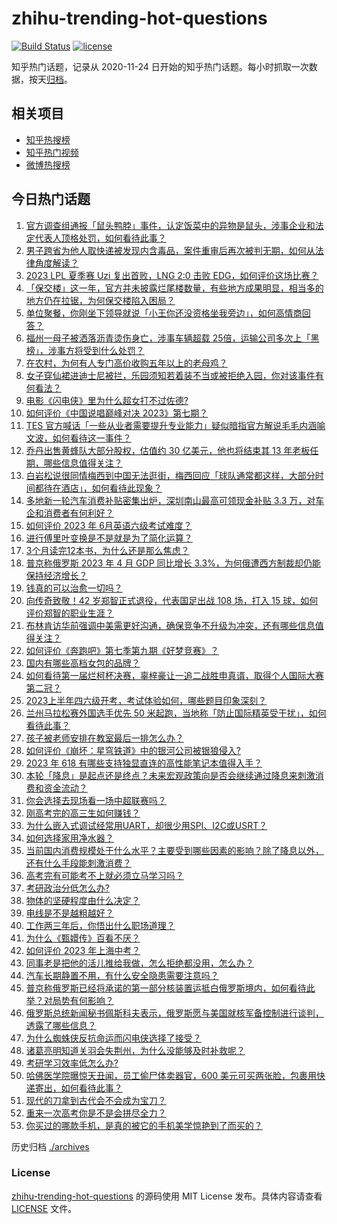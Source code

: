 # zhihu-trending-hot-questions

[![Build Status](https://github.com/justjavac/zhihu-trending-hot-questions/workflows/ci/badge.svg?branch=master)](https://github.com/justjavac/zhihu-trending-hot-questions/actions)
[![license](https://img.shields.io/github/license/justjavac/zhihu-trending-hot-questions)](https://github.com/justjavac/zhihu-trending-hot-questions/blob/master/LICENSE)

知乎热门话题，记录从 2020-11-24
日开始的知乎热门话题。每小时抓取一次数据，按天[归档](./archives)。

## 相关项目

- [知乎热搜榜](https://github.com/justjavac/zhihu-trending-top-search)
- [知乎热门视频](https://github.com/justjavac/zhihu-trending-hot-video)
- [微博热搜榜](https://github.com/justjavac/weibo-trending-hot-search)

## 今日热门话题

<!-- BEGIN -->
<!-- 最后更新时间 Sun Jun 18 2023 01:01:58 GMT+0800 (China Standard Time) -->

1. [官方调查组通报「鼠头鸭脖」事件，认定饭菜中的异物是鼠头，涉事企业和法定代表人顶格处罚，如何看待此事？](https://www.zhihu.com/question/607131041)
1. [男子跨省为他人取快递被发现内含毒品，案件重审后再次被判无期，如何从法律角度解读？](https://www.zhihu.com/question/607104424)
1. [2023 LPL 夏季赛 Uzi 复出首败，LNG 2:0 击败 EDG，如何评价这场比赛？](https://www.zhihu.com/question/607163339)
1. [「保交楼」这一年，官方并未披露烂尾楼数量，有些地方成果明显，相当多的地方仍在拉锯，为何保交楼陷入困局？](https://www.zhihu.com/question/607125175)
1. [单位聚餐，你刚坐下领导就说「小王你还没资格坐我旁边」，如何高情商回答？](https://www.zhihu.com/question/606620590)
1. [福州一母子被洒落沥青烫伤身亡，涉事车辆超载 25倍，运输公司多次上「黑榜」，涉事方将受到什么处罚？](https://www.zhihu.com/question/607112600)
1. [在农村，为何有人专门高价收购五年以上的老母鸡？](https://www.zhihu.com/question/421033694)
1. [女子穿仙裙进迪士尼被拦，乐园须知若着装不当或被拒绝入园，你对该事件有何看法？](https://www.zhihu.com/question/606726034)
1. [电影《闪电侠》里为什么超女打不过佐德?](https://www.zhihu.com/question/607112739)
1. [如何评价《中国说唱巅峰对决 2023》第七期？](https://www.zhihu.com/question/605979786)
1. [TES 官方喊话「一些从业者需要提升专业能力」疑似暗指官方解说毛毛内涵喻文波，如何看待这一事件？](https://www.zhihu.com/question/607201900)
1. [乔丹出售黄蜂队大部分股权，估值约 30 亿美元，他也将结束其 13 年老板任期，哪些信息值得关注？](https://www.zhihu.com/question/607107936)
1. [白岩松说很同情梅西到中国无法逛街，梅西回应「球队通常都这样，大部分时间都待在酒店」，如何看待此现象？](https://www.zhihu.com/question/607002376)
1. [多地新一轮汽车消费补贴密集出炉，深圳南山最高可领现金补贴 3.3 万，对车企和消费者有何利好？](https://www.zhihu.com/question/607125662)
1. [如何评价 2023 年 6月英语六级考试难度？](https://www.zhihu.com/question/607157797)
1. [进行傅里叶变换是不是就是为了简化运算？](https://www.zhihu.com/question/606051930)
1. [3个月读完12本书，为什么还是那么焦虑？](https://www.zhihu.com/question/605602129)
1. [普京称俄罗斯 2023 年 4 月 GDP 同比增长 3.3%，为何俄遭西方制裁却仍能保持经济增长？](https://www.zhihu.com/question/607051685)
1. [钱真的可以治愈一切吗？](https://www.zhihu.com/question/606531916)
1. [向传奇致敬！42 岁郑智正式退役，代表国足出战 108 场，打入 15 球，如何评价郑智的职业生涯？](https://www.zhihu.com/question/607062078)
1. [布林肯访华前强调中美需更好沟通，确保竞争不升级为冲突，还有哪些信息值得关注？](https://www.zhihu.com/question/607147745)
1. [如何评价《奔跑吧》第七季第九期《好梦竞赛》？](https://www.zhihu.com/question/607007150)
1. [国内有哪些高档女包的品牌？](https://www.zhihu.com/question/287727894)
1. [如何看待第一届烂柯杯决赛，辜梓豪让一追二战胜申真谞，取得个人国际大赛第二冠？](https://www.zhihu.com/question/607154196)
1. [2023上半年四六级开考，考试体验如何，哪些题目印象深刻？](https://www.zhihu.com/question/607122232)
1. [兰州马拉松赛外国选手优先 50 米起跑，当地称「防止国际精英受干扰」，如何看待此事？](https://www.zhihu.com/question/606928139)
1. [孩子被老师安排在教室最后一排怎么办？](https://www.zhihu.com/question/606100150)
1. [如何评价《崩坏：星穹铁道》中的银河公司被银狼侵入?](https://www.zhihu.com/question/607134236)
1. [2023 年 618 有哪些支持独显直连的高性能笔记本值得入手？](https://www.zhihu.com/question/597409880)
1. [本轮「降息」是起点还是终点？未来宏观政策向是否会继续通过降息来刺激消费和资金流动？](https://www.zhihu.com/question/607048020)
1. [你会选择去现场看一场中超联赛吗？](https://www.zhihu.com/question/606077480)
1. [刚高考完的高三生如何赚钱？](https://www.zhihu.com/question/607140551)
1. [为什么嵌入式调试经常用UART，却很少用SPI、I2C或USRT？](https://www.zhihu.com/question/450883017)
1. [如何选择家用净水器？](https://www.zhihu.com/question/25051573)
1. [当前国内消费规模处于什么水平？主要受到哪些因素的影响？除了降息以外，还有什么手段能刺激消费？](https://www.zhihu.com/question/607048165)
1. [高考完有可能考不上就必须立马学习吗？](https://www.zhihu.com/question/607150191)
1. [考研政治分低怎么办?](https://www.zhihu.com/question/596535855)
1. [物体的坚硬程度由什么决定？](https://www.zhihu.com/question/602346094)
1. [电线是不是越粗越好？](https://www.zhihu.com/question/606004330)
1. [工作两三年后，你悟出什么职场道理？](https://www.zhihu.com/question/369404624)
1. [为什么《甄嬛传》百看不厌？](https://www.zhihu.com/question/499570303)
1. [如何评价 2023 年上海中考？](https://www.zhihu.com/question/599405158)
1. [同事老是把他的活儿推给我做，怎么拒绝都没用，怎么办？](https://www.zhihu.com/question/605396997)
1. [汽车长期静置不用，有什么安全隐患需要注意吗？](https://www.zhihu.com/question/605219932)
1. [普京称俄罗斯已经将承诺的第一部分核装置运抵白俄罗斯境内，如何看待此举？对局势有何影响？](https://www.zhihu.com/question/607107944)
1. [俄罗斯总统新闻秘书佩斯科夫表示，俄罗斯愿与美国就核军备控制进行谈判，透露了哪些信息？](https://www.zhihu.com/question/607104284)
1. [为什么蜘蛛侠反抗命运而闪电侠选择了接受？](https://www.zhihu.com/question/606552144)
1. [诸葛亮明知道关羽会失荆州，为什么没能够及时补救呢？](https://www.zhihu.com/question/604680500)
1. [考研学习效率低怎么办?](https://www.zhihu.com/question/599501287)
1. [哈佛医学院曝惊天丑闻，员工偷尸体卖器官，600 美元可买两张脸，包裹用快递寄出，如何看待此事？](https://www.zhihu.com/question/606917409)
1. [现代的刀拿到古代会不会成为宝刀？](https://www.zhihu.com/question/21855082)
1. [重来一次高考你是不是会拼尽全力？](https://www.zhihu.com/question/605242117)
1. [你买过的哪款手机，是真的被它的手机美学惊艳到了而买的？](https://www.zhihu.com/question/607015042)

<!-- END -->

历史归档 [./archives](./archives)

### License

[zhihu-trending-hot-questions](https://github.com/justjavac/zhihu-trending-hot-questions)
的源码使用 MIT License 发布。具体内容请查看 [LICENSE](./LICENSE) 文件。

